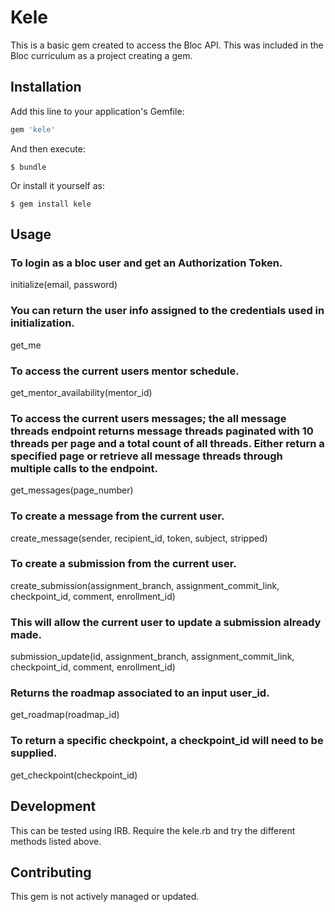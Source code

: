 # Kele

This is a basic gem created to access the Bloc API. This was included in the Bloc curriculum as a project creating a gem.

## Installation

Add this line to your application's Gemfile:

```ruby
gem 'kele'
```

And then execute:

    $ bundle

Or install it yourself as:

    $ gem install kele

## Usage

### To login as a bloc user and get an Authorization Token.

initialize(email, password)
 
### You can return the user info assigned to the credentials used in initialization.

get_me
   
### To access the current users mentor schedule.

get_mentor_availability(mentor_id)

### To access the current users messages; the all message threads endpoint returns message threads paginated with 10 threads per page and a total count of all threads. Either return a specified page or retrieve all message threads through multiple calls to the endpoint.

get_messages(page_number)

### To create a message from the current user.

create_message(sender, recipient_id, token, subject, stripped)
  
### To create a submission from the current user.

create_submission(assignment_branch, assignment_commit_link, checkpoint_id, comment, enrollment_id)

### This will allow the current user to update a submission already made.

submission_update(id, assignment_branch, assignment_commit_link, checkpoint_id, comment, enrollment_id)

### Returns the roadmap associated to an input user_id.

get_roadmap(roadmap_id)

### To return a specific checkpoint, a checkpoint_id will need to be supplied. 

get_checkpoint(checkpoint_id)

## Development

This can be tested using IRB. Require the kele.rb and try the different methods listed above.

## Contributing

This gem is not actively managed or updated.
